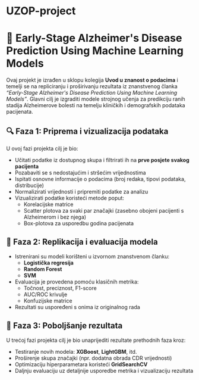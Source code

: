 # UZOP-project
# 🧠 Early-Stage Alzheimer's Disease Prediction Using Machine Learning Models

Ovaj projekt je izrađen u sklopu kolegija **Uvod u znanost o podacima** i temelji se na repliciranju i proširivanju rezultata iz znanstvenog članka *“Early-Stage Alzheimer's Disease Prediction Using Machine Learning Models”*. Glavni cilj je izgraditi modele strojnog učenja za predikciju ranih stadija Alzheimerove bolesti na temelju kliničkih i demografskih podataka pacijenata.

## 🔍 Faza 1: Priprema i vizualizacija podataka

U ovoj fazi projekta cilj je bio:
- Učitati podatke iz dostupnog skupa i filtrirati ih na **prve posjete svakog pacijenta**
- Pozabaviti se s nedostajućim i stršećim vrijednostima
- Ispitati osnovne informacije o podacima (broj redaka, tipovi podataka, distribucije)
- Normalizirati vrijednosti i pripremiti podatke za analizu
- Vizualizirati podatke koristeći metode poput:
  - Korelacijske matrice
  - Scatter plotova za svaki par značajki (zasebno obojeni pacijenti s Alzheimerom i bez njega)
  - Box-plotova za usporedbu godina pacijenata

## 🧪 Faza 2: Replikacija i evaluacija modela

- Istrenirani su modeli korišteni u izvornom znanstvenom članku:
  - **Logistička regresija**
  - **Random Forest**
  - **SVM**
- Evaluacija je provedena pomoću klasičnih metrika:
  - Točnost, preciznost, F1-score
  - AUC/ROC krivulje
  - Konfuzijske matrice
- Rezultati su uspoređeni s onima iz originalnog rada

## 🚀 Faza 3: Poboljšanje rezultata

U trećoj fazi projekta cilj je bio unaprijediti rezultate prethodnih faza kroz:
- Testiranje novih modela: **XGBoost**, **LightGBM**, itd.
- Proširenje skupa značajki (npr. dodatna obrada CDR vrijednosti)
- Optimizaciju hiperparametara koristeći **GridSearchCV**
- Daljnju evaluaciju uz detaljnije usporedbe metrika i vizualizaciju rezultata
